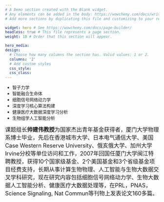 ```yaml
---
# A Demo section created with the Blank widget.
# Any elements can be added in the body: https://wowchemy.com/docs/writing-markdown-latex/
# Add more sections by duplicating this file and customizing to your requirements.

widget: hero # See https://wowchemy.com/docs/page-builder/
headless: true # This file represents a page section.
weight: 10 # Order that this section will appear.

hero_media: 
design:
  # Choose how many columns the section has. Valid values: 1 or 2.
  columns: '2'
  # Add custom styles
  css_style:
  css_class:
---
```


  - 智子力学
  - 智能融合生命体
  - 细胞信号网络动力学
  - 深度学习核心算法构建
  - 健康医疗大数据深度学习分析
  - 生物组学人工智能分析


<font size=4>课题组长**帅建伟教授**为国家杰出青年基金获得者，厦门大学物理系博士毕业，先后在香港城市大学、日本电气通信大学、美国Case Western Reserve University、俄亥俄大学、加州大学 Irvine分校等单位访问和工作，2007年回国任厦门大学闽江特聘教授，获得10个国家级基金、2个美国基金和3个省级基金项目经费支持，长期从事计算生物物理、人工智能与生物大数据交叉学科研究，现在研究内容包括细胞信号网络动力学、生物大数据人工智能分析、健康医疗大数据处理等，在PRL，PNAS，Science Signaling, Nat Commun等刊物上发表论文160多篇。</font>
